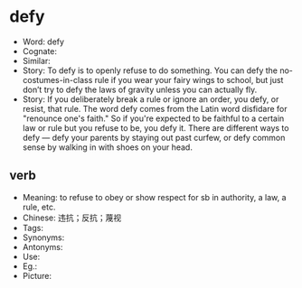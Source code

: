# defy

- Word: defy
- Cognate: 
- Similar: 
- Story: To defy is to openly refuse to do something. You can defy the no-costumes-in-class rule if you wear your fairy wings to school, but just don’t try to defy the laws of gravity unless you can actually fly.
- Story: If you deliberately break a rule or ignore an order, you defy, or resist, that rule. The word defy comes from the Latin word disfidare for "renounce one's faith." So if you're expected to be faithful to a certain law or rule but you refuse to be, you defy it. There are different ways to defy — defy your parents by staying out past curfew, or defy common sense by walking in with shoes on your head.

## verb

- Meaning: to refuse to obey or show respect for sb in authority, a law, a rule, etc.
- Chinese: 违抗；反抗；蔑视
- Tags: 
- Synonyms: 
- Antonyms: 
- Use: 
- Eg.: 
- Picture: 

